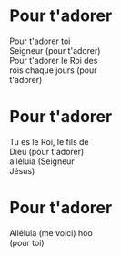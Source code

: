 # Pour t'adorer  
Pour t'adorer toi  
Seigneur (pour t'adorer)  
Pour t'adorer le Roi des  
rois chaque jours (pour  
t'adorer)  

# Pour t'adorer  
Tu es le Roi, le fils de  
Dieu (pour t'adorer)  
alléluia (Seigneur  
Jésus)  

# Pour t'adorer  

Alléluia (me voici) hoo  
(pour toi)  
